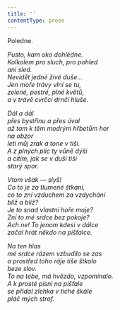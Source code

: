 ```yaml
---
title: ''
contentType: prose
---
```


Poledne.

_Pusto, kam oko dohlédne.  
Kolkolem pro sluch, pro pohled  
ani sled.  
Nevidět jedné živé duše…  
Jen moře trávy vlní se tu,  
zelené, pestré, plné květů,  
a v trávě cvrčci drnčí hluše._

_Dál a dál  
přes bystřinu a přes úval  
až tam k těm modrým hřbetům hor  
na obzor  
letí můj zrak a tone v tiši.  
A z plných plic ty vůně dýši  
a cítím, jak se v duši tiší  
starý spor._

_Vtom však — slyš!  
Co to je za tlumené štkaní,  
co to zní vzduchem za vzdychání  
blíž a blíž?  
Je to snad vlastní hoře moje?  
Zní to mé srdce bez pokoje?  
Ach ne! To jenom kdesi v dálce  
začal hrát někdo na píšťalce._

_Na ten hlas  
mé srdce rázem vzbudilo se zas  
a prostřed toho ráje tiše štkalo  
beze slov.  
To na tebe, má hvězdo, vzpomínalo.  
A k prosté písni na píšťale  
se přidal zlehka v tiché škále  
pláč mých strof._
